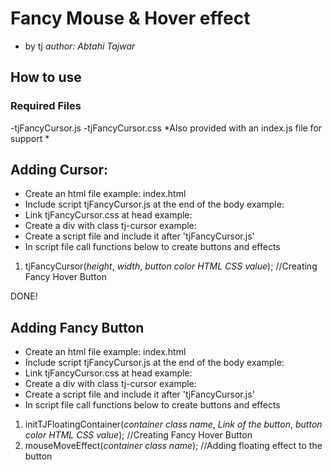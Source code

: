 # Fancy Mouse & Hover effect 
- by tj
*author: Abtahi Tajwar*

## How to use
### Required Files
-tjFancyCursor.js
-tjFancyCursor.css
*Also provided with an index.js file for support *
## Adding Cursor:
- Create an html file example: index.html
- Include script tjFancyCursor.js at the end of the body example: <script src="tjFancyCursor.js"></script>
- Link tjFancyCursor.css at head example: <link rel="stylesheet" href="tjFancyCursor.css">
- Create a div with class tj-cursor example: <div class="tj-cursor"></div>
- Create a script file and include it after 'tjFancyCursor.js'
- In script file call functions below to create buttons and effects
 1. tjFancyCursor(*height*, *width*, *button color HTML CSS value*); //Creating Fancy Hover Button

DONE!

## Adding Fancy Button
- Create an html file example: index.html
- Include script tjFancyCursor.js at the end of the body example: <script src="tjFancyCursor.js"></script>
- Link tjFancyCursor.css at head example: <link rel="stylesheet" href="tjFancyCursor.css">
- Create a div with class tj-cursor example: <div class="classname"></div>
- Create a script file and include it after 'tjFancyCursor.js'
- In script file call functions below to create buttons and effects
 1. initTJFloatingContainer(*container class name*, *Link of the button*, *button color HTML CSS value*); //Creating Fancy Hover Button
 2. mouseMoveEffect(*container class name*);  //Adding floating effect to the button
